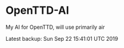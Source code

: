 # OpenTTD-AI
My AI for OpenTTD, will use primarily air

Latest backup: Sun Sep 22 15:41:01 UTC 2019
